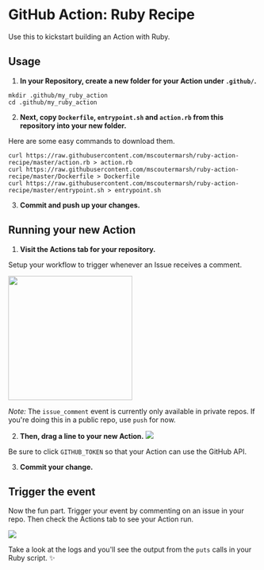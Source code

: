 # GitHub Action: Ruby Recipe 

Use this to kickstart building an Action with Ruby.

## Usage

1. **In your Repository, create a new folder for your Action under `.github/`.**

```
mkdir .github/my_ruby_action
cd .github/my_ruby_action
```

2. **Next, copy `Dockerfile`, `entrypoint.sh` and `action.rb` from this repository into your new folder.**

Here are some easy commands to download them.

```
curl https://raw.githubusercontent.com/mscoutermarsh/ruby-action-recipe/master/action.rb > action.rb
curl https://raw.githubusercontent.com/mscoutermarsh/ruby-action-recipe/master/Dockerfile > Dockerfile
curl https://raw.githubusercontent.com/mscoutermarsh/ruby-action-recipe/master/entrypoint.sh > entrypoint.sh
```

3. **Commit and push up your changes.**

## Running your new Action

1. **Visit the Actions tab for your repository.**

Setup your workflow to trigger whenever an Issue receives a comment.

<img src="http://cloud.mikeasaur.us/751a683a50d9/Image%2525202019-01-14%252520at%2525204.35.13%252520PM.png" width="250">

*Note:* The `issue_comment` event is currently only available in private repos. If you're doing this in a public repo, use `push` for now.

2. **Then, drag a line to your new Action.**
![](http://cloud.mikeasaur.us/fd228f66cf8d/Screen%252520Recording%2525202019-01-14%252520at%25252005.02%252520PM.gif)

Be sure to click `GITHUB_TOKEN` so that your Action can use the GitHub API.

3. **Commit your change.**

## Trigger the event
Now the fun part. Trigger your event by commenting on an issue in your repo. Then check the Actions tab to see your Action run.

![](http://cloud.mikeasaur.us/134492c4e33a/Image%2525202019-01-14%252520at%2525205.05.11%252520PM.png)

Take a look at the logs and you'll see the output from the `puts` calls in your Ruby script. ✨
